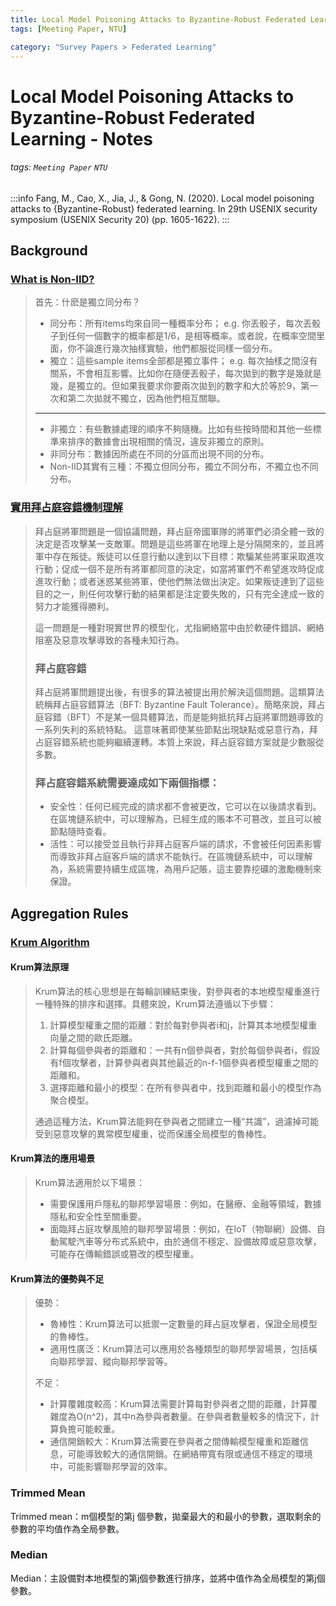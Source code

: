 ```yaml
---
title: Local Model Poisoning Attacks to Byzantine-Robust Federated Learning - Notes
tags: [Meeting Paper, NTU]

category: "Survey Papers > Federated Learning"
---
```


# Local Model Poisoning Attacks to Byzantine-Robust Federated Learning - Notes
###### tags: `Meeting Paper` `NTU`
:::info
Fang, M., Cao, X., Jia, J., & Gong, N. (2020). Local model poisoning attacks to {Byzantine-Robust} federated learning. In 29th USENIX security symposium (USENIX Security 20) (pp. 1605-1622).
:::
## Background
### [What is Non-IID?](https://www.zhihu.com/question/395555567)
> 首先：什麽是獨立同分布？
> * 同分布：所有items均來自同一種概率分布； e.g. 你丟骰子，每次丟骰子到任何一個數字的概率都是1/6，是相等概率。或者說，在概率空間里面，你不論進行幾次抽樣實驗，他們都服從同樣一個分布。
> * 獨立：這些sample items全部都是獨立事件； e.g. 每次抽樣之間沒有關系，不會相互影響。比如你在隨便丟骰子，每次拋到的數字是幾就是幾，是獨立的。但如果我要求你要兩次拋到的數字和大於等於9，第一次和第二次拋就不獨立，因為他們相互關聯。
> ---
> * 非獨立：有些數據處理的順序不夠隨機。比如有些按時間和其他一些標準來排序的數據會出現相關的情況，違反非獨立的原則。
> * 非同分布：數據因所處在不同的分區而出現不同的分布。
> * Non-IID其實有三種：不獨立但同分布，獨立不同分布，不獨立也不同分布。


### [實用拜占庭容錯機制理解](https://zhuanlan.zhihu.com/p/217827966)
> 拜占庭將軍問題是一個協議問題，拜占庭帝國軍隊的將軍們必須全體一致的決定是否攻擊某一支敵軍。問題是這些將軍在地理上是分隔開來的，並且將軍中存在叛徒。叛徒可以任意行動以達到以下目標：欺騙某些將軍采取進攻行動；促成一個不是所有將軍都同意的決定，如當將軍們不希望進攻時促成進攻行動；或者迷惑某些將軍，使他們無法做出決定。如果叛徒達到了這些目的之一，則任何攻擊行動的結果都是注定要失敗的，只有完全達成一致的努力才能獲得勝利。
>
> 這一問題是一種對現實世界的模型化，尤指網絡當中由於軟硬件錯誤、網絡阻塞及惡意攻擊導致的各種未知行為。
>
> ### 拜占庭容錯
> 拜占庭將軍問題提出後，有很多的算法被提出用於解決這個問題。這類算法統稱拜占庭容錯算法（BFT: Byzantine Fault Tolerance）。簡略來說，拜占庭容錯（BFT）不是某一個具體算法，而是能夠抵抗拜占庭將軍問題導致的一系列失利的系統特點。 這意味著即使某些節點出現缺點或惡意行為，拜占庭容錯系統也能夠繼續運轉。本質上來說，拜占庭容錯方案就是少數服從多數。
> ### 拜占庭容錯系統需要達成如下兩個指標：
> * 安全性：任何已經完成的請求都不會被更改，它可以在以後請求看到。在區塊鏈系統中，可以理解為，已經生成的賬本不可篡改，並且可以被節點隨時查看。
> * 活性：可以接受並且執行非拜占庭客戶端的請求，不會被任何因素影響而導致非拜占庭客戶端的請求不能執行。在區塊鏈系統中，可以理解為，系統需要持續生成區塊，為用戶記賬，這主要靠挖礦的激勵機制來保證。

## Aggregation Rules
### [Krum Algorithm](https://www.royc30ne.com/krum-algorithm/)
#### Krum算法原理
> Krum算法的核心思想是在每輪訓練結束後，對參與者的本地模型權重進行一種特殊的排序和選擇。具體來說，Krum算法遵循以下步驟：
> 1. 計算模型權重之間的距離：對於每對參與者i和j，計算其本地模型權重向量之間的歐氏距離。
> 2. 計算每個參與者的距離和：一共有n個參與者，對於每個參與者i，假設有f個攻擊者，計算參與者與其他最近的n-f-1個參與者模型權重之間的距離和。
> 3. 選擇距離和最小的模型：在所有參與者中，找到距離和最小的模型作為聚合模型。
>
> 通過這種方法，Krum算法能夠在參與者之間建立一種“共識”，過濾掉可能受到惡意攻擊的異常模型權重，從而保護全局模型的魯棒性。

#### Krum算法的應用場景
> Krum算法適用於以下場景：
> * 需要保護用戶隱私的聯邦學習場景：例如，在醫療、金融等領域，數據隱私和安全性至關重要。
> * 面臨拜占庭攻擊風險的聯邦學習場景：例如，在IoT（物聯網）設備、自動駕駛汽車等分布式系統中，由於通信不穩定、設備故障或惡意攻擊，可能存在傳輸錯誤或篡改的模型權重。

#### Krum算法的優勢與不足
> 優勢：
> * 魯棒性：Krum算法可以抵禦一定數量的拜占庭攻擊者，保證全局模型的魯棒性。
> * 適用性廣泛：Krum算法可以應用於各種類型的聯邦學習場景，包括橫向聯邦學習、縱向聯邦學習等。
>
> 不足：
> * 計算覆雜度較高：Krum算法需要計算每對參與者之間的距離，計算覆雜度為O(n^2)，其中n為參與者數量。在參與者數量較多的情況下，計算負擔可能較重。
> * 通信開銷較大：Krum算法需要在參與者之間傳輸模型權重和距離信息，可能導致較大的通信開銷。在網絡帶寬有限或通信不穩定的環境中，可能影響聯邦學習的效率。

### Trimmed Mean
Trimmed mean：m個模型的第j 個參數，拋棄最大的和最小的參數，選取剩余的參數的平均值作為全局參數。

### Median
Median：主設備對本地模型的第j個參數進行排序，並將中值作為全局模型的第j個參數。